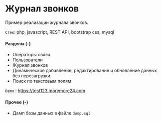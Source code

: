 # Журнал звонков

Пример реализации журнала звонков.

`Стек`: php, javascript, REST API, bootstrap css, mysql

#### Разделы (-)

- Операторы связи
- Пользователи
- Журнал звонков
- Динамическое добавление, редактирование и обновление данных без перезагрузки
- Поиск по текстовым полям

`Demo` : <https://test123.moremore24.com>


#### Прочее (-)

- Дамп базы данных в файле `dump.sql`